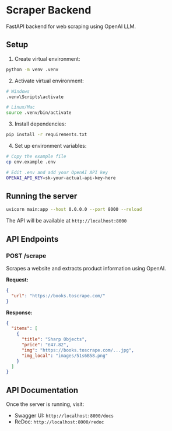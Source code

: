 # Scraper Backend

FastAPI backend for web scraping using OpenAI LLM.

## Setup

1. Create virtual environment:
```bash
python -m venv .venv
```

2. Activate virtual environment:
```bash
# Windows
.venv\Scripts\activate

# Linux/Mac
source .venv/bin/activate
```

3. Install dependencies:
```bash
pip install -r requirements.txt
```

4. Set up environment variables:
```bash
# Copy the example file
cp env.example .env

# Edit .env and add your OpenAI API key
OPENAI_API_KEY=sk-your-actual-api-key-here
```

## Running the server

```bash
uvicorn main:app --host 0.0.0.0 --port 8000 --reload
```

The API will be available at `http://localhost:8000`

## API Endpoints

### POST /scrape

Scrapes a website and extracts product information using OpenAI.

**Request:**
```json
{
  "url": "https://books.toscrape.com/"
}
```

**Response:**
```json
{
  "items": [
    {
      "title": "Sharp Objects",
      "price": "£47.82",
      "img": "https://books.toscrape.com/...jpg",
      "img_local": "images/51s6B58.png"
    }
  ]
}
```

## API Documentation

Once the server is running, visit:
- Swagger UI: `http://localhost:8000/docs`
- ReDoc: `http://localhost:8000/redoc` 